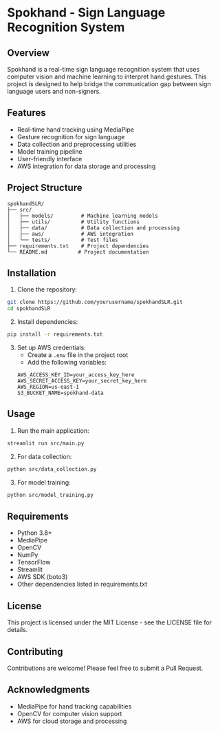 # Spokhand - Sign Language Recognition System

## Overview
Spokhand is a real-time sign language recognition system that uses computer vision and machine learning to interpret hand gestures. This project is designed to help bridge the communication gap between sign language users and non-signers.

## Features
- Real-time hand tracking using MediaPipe
- Gesture recognition for sign language
- Data collection and preprocessing utilities
- Model training pipeline
- User-friendly interface
- AWS integration for data storage and processing

## Project Structure
```
spokhandSLR/
├── src/
│   ├── models/         # Machine learning models
│   ├── utils/          # Utility functions
│   ├── data/           # Data collection and processing
│   ├── aws/            # AWS integration
│   └── tests/          # Test files
├── requirements.txt    # Project dependencies
└── README.md          # Project documentation
```

## Installation
1. Clone the repository:
```bash
git clone https://github.com/yourusername/spokhandSLR.git
cd spokhandSLR
```

2. Install dependencies:
```bash
pip install -r requirements.txt
```

3. Set up AWS credentials:
   - Create a `.env` file in the project root
   - Add the following variables:
   ```
   AWS_ACCESS_KEY_ID=your_access_key_here
   AWS_SECRET_ACCESS_KEY=your_secret_key_here
   AWS_REGION=us-east-1
   S3_BUCKET_NAME=spokhand-data
   ```

## Usage
1. Run the main application:
```bash
streamlit run src/main.py
```

2. For data collection:
```bash
python src/data_collection.py
```

3. For model training:
```bash
python src/model_training.py
```

## Requirements
- Python 3.8+
- MediaPipe
- OpenCV
- NumPy
- TensorFlow
- Streamlit
- AWS SDK (boto3)
- Other dependencies listed in requirements.txt

## License
This project is licensed under the MIT License - see the LICENSE file for details.

## Contributing
Contributions are welcome! Please feel free to submit a Pull Request.

## Acknowledgments
- MediaPipe for hand tracking capabilities
- OpenCV for computer vision support
- AWS for cloud storage and processing